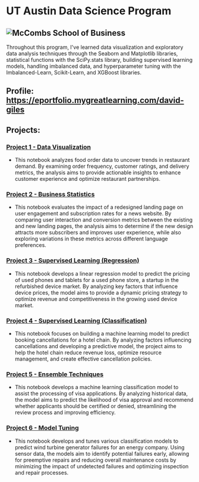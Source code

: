 # UT Austin Data Science Program
![McCombs School of Business](https://www.mccombs.utexas.edu/media/mccombs-website/site-assets/images/utilityNav-logo.svg)
---
Throughout this program, I've learned data visualization and exploratory data analysis techniques through the Seaborn and Matplotlib libraries, statistical functions with the SciPy.stats library, building supervised learning models, handling imbalanced data, and hyperparameter tuning with the Imbalanced-Learn, Scikit-Learn, and XGBoost libraries.

Profile: https://eportfolio.mygreatlearning.com/david-giles
---
## Projects:

### [Project 1 - Data Visualization](Project1-FoodHub.ipynb)
- This notebook analyzes food order data to uncover trends in restaurant demand. By examining order frequency, customer ratings, and delivery metrics, the analysis aims to provide actionable insights to enhance customer experience and optimize restaurant partnerships.
### [Project 2 - Business Statistics](Project2-ENewsExpress.ipynb)
- This notebook evaluates the impact of a redesigned landing page on user engagement and subscription rates for a news website. By comparing user interaction and conversion metrics between the existing and new landing pages, the analysis aims to determine if the new design attracts more subscribers and improves user experience, while also exploring variations in these metrics across different language preferences.
### [Project 3 - Supervised Learning (Regression)](Project3-ReCell.ipynb)
- This notebook develops a linear regression model to predict the pricing of used phones and tablets for a used phone store, a startup in the refurbished device market. By analyzing key factors that influence device prices, the model aims to provide a dynamic pricing strategy to optimize revenue and competitiveness in the growing used device market.
### [Project 4 - Supervised Learning (Classification)](Project4-INNHotels.ipynb)
- This notebook focuses on building a machine learning model to predict booking cancellations for a hotel chain. By analyzing factors influencing cancellations and developing a predictive model, the project aims to help the hotel chain reduce revenue loss, optimize resource management, and create effective cancellation policies.
### [Project 5 - Ensemble Techniques](Project5-EasyVisa.ipynb)
- This notebook develops a machine learning classification model to assist the processing of visa applications. By analyzing historical data, the model aims to predict the likelihood of visa approval and recommend whether applicants should be certified or denied, streamlining the review process and improving efficiency.
### [Project 6 - Model Tuning](Project6-ReneWind.ipynb)
- This notebook develops and tunes various classification models to predict wind turbine generator failures for an energy company. Using sensor data, the models aim to identify potential failures early, allowing for preemptive repairs and reducing overall maintenance costs by minimizing the impact of undetected failures and optimizing inspection and repair processes.
